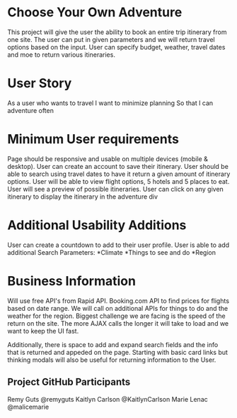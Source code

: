 # Choose Your Own Adventure

This project will give the user the ability to book an entire trip itinerary from one site. The user can put in given parameters and we will return travel options based on the input. User can specify budget, weather, travel dates and moe to return various itineraries.

# User Story

As a user who wants to travel
I want to minimize planning
So that I can adventure often

# Minimum User requirements

Page should be responsive and usable on multiple devices (mobile & desktop).
User can create an account to save their itinerary.
User should be able to search using travel dates to have it return a given amount of itinerary options.
User will be able to view flight options, 5 hotels and 5 places to eat.
User will see a preview of possible itineraries.
User can click on any given itinerary to display the itinerary in the adventure div

# Additional Usability Additions

User can create a countdown to add to their user profile.
User is able to add additional Search Parameters:
*Climate
*Things to see and do
\*Region

# Business Information

Will use free API's from Rapid API. Booking.com API to find prices for flights based on date range. We will call on additional APIs for things to do and the weather for the region. Biggest challenge we are facing is the speed of the return on the site. The more AJAX calls the longer it will take to load and we want to keep the UI fast.

Additionally, there is space to add and expand search fields and the info that is returned and appeded on the page. Starting with basic card links but thinking modals will also be useful for returning information to the User.

## Project GitHub Participants

Remy Guts @remyguts
Kaitlyn Carlson @KaitlynCarlson
Marie Lenac @malicemarie
